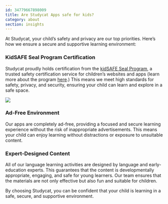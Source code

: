 ```yaml
---
id: 34779667898009
title: Are Studycat Apps safe for kids?
category: about
section: insights
---
```

At Studycat, your child’s safety and privacy are our top priorities. Here’s how we ensure a secure and supportive learning environment:

### KidSAFE Seal Program Certification

Studycat proudly holds certification from the [kidSAFE Seal Program](https://www.kidsafeseal.com/certifiedproducts/studycat_fun_appseries.html), a trusted safety certification service for children’s websites and apps (learn more about the program [here](https://www.kidsafeseal.com/aboutourprogram.html).) This means we meet high standards for safety, privacy, and security, ensuring your child can learn and explore in a safe space.

![](https://help.studycat.com/hc/article_attachments/34779667893401)

### Ad-Free Environment

Our apps are completely ad-free, providing a focused and secure learning experience without the risk of inappropriate advertisements. This means your child can enjoy learning without distractions or exposure to unsuitable content.

### Expert-Designed Content

All of our language learning activities are designed by language and early-education experts. This guarantees that the content is developmentally appropriate, engaging, and safe for young learners. Our team ensures that the materials are not only effective but also fun and suitable for children.

By choosing Studycat, you can be confident that your child is learning in a safe, secure, and supportive environment.